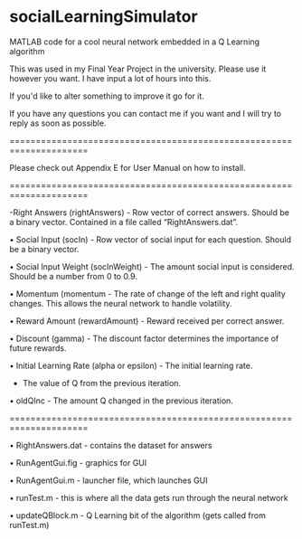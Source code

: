 socialLearningSimulator
=======================

MATLAB code for a cool neural network embedded in a Q Learning algorithm

This was used in my Final Year Project in the university. Please use it however you want. I have input a lot of hours into this. 

If you'd like to alter something to improve it go for it. 

If you have any questions you can contact me if you want and I will try to reply as soon as possible.

=====================================================================

Please check out Appendix E for User Manual on how to install.

=====================================================================


-Right Answers (rightAnswers) - Row vector of correct answers. Should be a binary vector. Contained in a file called “RightAnswers.dat”.

• Social Input (socIn) - Row vector of social input for each question. Should be a binary vector.

• Social Input Weight (socInWeight) - The amount social input is considered. Should be a number from 0 to 0.9.

• Momentum (momentum - The rate of change of the left and right quality changes. This allows the neural network to handle volatility.

• Reward Amount (rewardAmount) - Reward received per correct answer.

• Discount (gamma) - The discount factor determines the importance of future rewards. 

• Initial Learning Rate (alpha or epsilon) - The initial learning rate.

- The value of Q from the previous iteration.

• oldQInc - The amount Q changed in the previous iteration.


=====================================================================

• RightAnswers.dat - contains the dataset for answers

• RunAgentGui.fig - graphics for GUI

• RunAgentGui.m - launcher file, which launches GUI

• runTest.m - this is where all the data gets run through the neural network

• updateQBlock.m - Q Learning bit of the algorithm (gets called from runTest.m)
